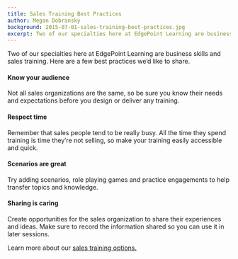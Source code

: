 ```yaml
---
title: Sales Training Best Practices
author: Megan Dobransky
background: 2015-07-01-sales-training-best-practices.jpg
excerpt: Two of our specialties here at EdgePoint Learning are business skills and sales training.
---
```


Two of our specialties here at EdgePoint Learning are business skills and sales training. Here are a few best practices we’d like to share.

#### Know your audience
Not all sales organizations are the same, so be sure you know their needs and expectations before you design or deliver any training.

#### Respect time
Remember that sales people tend to be really busy. All the time they spend training is time theyʹre not selling, so make your training easily accessible and quick.

#### Scenarios are great
Try adding scenarios, role playing games and practice engagements to help transfer topics and knowledge.

#### Sharing is caring
Create opportunities for the sales organization to share their experiences and ideas. Make sure to record the information shared so you can use it in later sessions.

Learn more about our [sales training options.](#)
